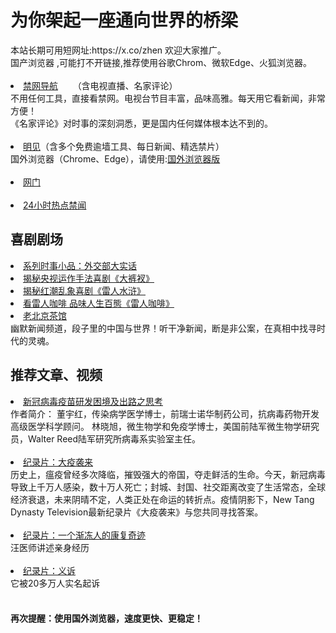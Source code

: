 # 为你架起一座通向世界的桥梁
<div>本站长期可用短网址:https://x.co/zhen 欢迎大家推广。</div>
<div>国产浏览器 ,可能打不开链接,推荐使用谷歌Chrom、微软Edge、火狐浏览器。</div>
<div><BR></div>
    <li><font class="ws11"><a href=https://rebrand.ly/zhen title="" target="_blank">禁网导航</a></font> &nbsp&nbsp &nbsp </font></a>（含电视直播、名家评论） </li>
 
<div>不用任何工具，直接看禁网。电视台节目丰富，品味高雅。每天用它看新闻，非常方便！</font></li></div> 
<div>《名家评论》对时事的深刻洞悉，更是国内任何媒体根本达不到的。</font></li></div> 
<div><BR></div>
 <li><font class="ws11"><a href=https://github.com/wiysls362/www/blob/master/README.md#dt2121  title="" target="_blank">明见</a>（含多个免费逾墙工具、每日新闻、精选禁片）</font></a></font></li  
<div>国外浏览器（Chrome、Edge），请使用:<a href="https://github.com/gfw-breaker/banned-news3/blob/master/README.md"  title="" target="_blank">国外浏览器版</a></font></font></li></div>
<div><BR></div>
<li><font class="ws11"><a href=http://206.189.169.160:11000/show.aspx?name=og%E7%B2%BE%E9%80%89~mark title="" target="_blank">网门</a></font></a></font></li >  
<div><BR></div>
 <li><font class="ws11"><a href=https://github.com/zydd999/bnews2/blob/master/readme.md#dsfgt title="" target="_blank">24小时热点禁闻</a></font></a></font></li >  
 
## 喜剧剧场

 
<li><font class="ws11"><a href="http://206.189.169.160:10000/videos/res/comedy/" title="" target="_blank">系列时事小品：外交部大实话</a></font></a></font></li  >
<li><font class="ws11"><a href="http://206.189.169.160:10000/videos/res/comedy/" title="" target="_blank">揭秘央视运作手法喜剧《大裤衩》</a></font></a></font></li >
<li><font class="ws11"><a href="http://206.189.169.160:10000/videos/res/comedy/" title="" target="_blank">揭秘红潮乱象喜剧《雷人水浒》</a></font></a></font></li>
 <li><font class="ws11"><a href="http://206.189.169.160:10000/videos/res/comedy/" title="" target="_blank">看雷人咖啡 品味人生百態《雷人咖啡》</a></font></a></font></li>
<li><font class="ws11"><a href="http://206.189.169.160/teahouse/" title="" target="_blank">老北京茶馆</a></font></a></font></li>
<div>幽默新闻频道，段子里的中国与世界！听干净新闻，断是非公案，在真相中找寻时代的灵魂。

## 推荐文章、视频
 <li><font class="ws11"><a href="https://github.com/zydd999/bnews/wiki/%E6%96%B0%E5%86%A0%E7%97%85%E6%AF%92%E7%96%AB%E8%8B%97%E7%A0%94%E5%8F%91%E5%9B%B0%E5%A2%83%E5%8F%8A%E5%87%BA%E8%B7%AF%E4%B9%8B%E6%80%9D%E8%80%83" title="" target="_blank">新冠病毒疫苗研发困境及出路之思考</a></font></a></font></li  
 <div>作者简介： 董宇红，传染病学医学博士，前瑞士诺华制药公司，抗病毒药物开发高级医学科学顾问。 林晓旭，微生物学和免疫学博士，美国前陆军微生物学研究员，Walter Reed陆军研究所病毒系实验室主任。</font></li></div> 
 <div><BR></div>
     
 <li><font class="ws11"><a href="https://gitlab.com/szzdlab/m1/raw/master/dexl.mp4" title="" target="_blank">纪录片：大疫袭来</a></font></a></font></li 
<div> 历史上，瘟疫曾经多次降临，摧毁强大的帝国，夺走鲜活的生命。今天，新冠病毒导致上千万人感染，数十万人死亡；封城、封国、社交距离改变了生活常态，全球经济衰退，未来阴晴不定，人类正处在命运的转折点。疫情阴影下，New Tang Dynasty Television最新纪录片《大疫袭来》与您共同寻找答案。</font></li></div> 
  <div><BR></div>
  <li><font class="ws11"><a href="https://gitlab.com/szzdlab/w2/raw/master/rs/Uc6y.mp4" title="" target="_blank">纪录片：一个渐冻人的康复奇迹</a></font></a></font></li 
  <div>汪医师讲述亲身经历
    <div><BR></div>
 <li><font class="ws11"><a href="https://gitlab.com/szzdlab/v1/raw/master/2017-7-5/5-YiSu_MH-360p.mp4" title="" target="_blank">纪录片：义诉</a></font></a></font></li  

 <div> 它被20多万人实名起诉</font></li></div> 
<div><BR></div>
  
<div><h4>再次提醒：使用国外浏览器，速度更快、更稳定！<h4></div>
